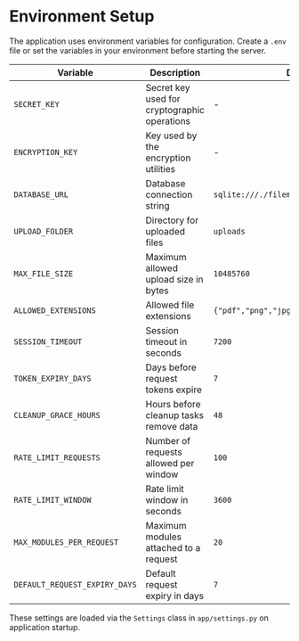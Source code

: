 # Environment Setup

The application uses environment variables for configuration. Create a `.env` file or set the variables in your environment before starting the server.

| Variable | Description | Default |
|----------|-------------|---------|
| `SECRET_KEY` | Secret key used for cryptographic operations | - |
| `ENCRYPTION_KEY` | Key used by the encryption utilities | - |
| `DATABASE_URL` | Database connection string | `sqlite:///./filemaster.db` |
| `UPLOAD_FOLDER` | Directory for uploaded files | `uploads` |
| `MAX_FILE_SIZE` | Maximum allowed upload size in bytes | `10485760` |
| `ALLOWED_EXTENSIONS` | Allowed file extensions | `{"pdf","png","jpg","jpeg","gif","heic"}` |
| `SESSION_TIMEOUT` | Session timeout in seconds | `7200` |
| `TOKEN_EXPIRY_DAYS` | Days before request tokens expire | `7` |
| `CLEANUP_GRACE_HOURS` | Hours before cleanup tasks remove data | `48` |
| `RATE_LIMIT_REQUESTS` | Number of requests allowed per window | `100` |
| `RATE_LIMIT_WINDOW` | Rate limit window in seconds | `3600` |
| `MAX_MODULES_PER_REQUEST` | Maximum modules attached to a request | `20` |
| `DEFAULT_REQUEST_EXPIRY_DAYS` | Default request expiry in days | `7` |

These settings are loaded via the `Settings` class in `app/settings.py` on application startup.
